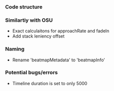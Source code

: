 ### Code structure

### Similartiy with OSU
 - Exact calculaitons for approachRate and fadeIn
 - Add stack leniency offset

### Naming
 - Rename 'beatmapMetadata' to 'beatmapInfo'

### Potential bugs/errors
 - Timeline duration is set to only 5000
